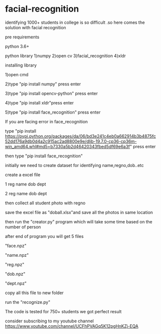 # facial-recognition
identifying 1000+ students in college is so difficult .so  here comes the solution with facial recognition

pre requirements

python 3.6+ 

python library 
1)numpy 
2)open cv
3)facial_recognition
4)xldr
 
installing library

1)open cmd

2)type "pip install numpy" press enter

3)type "pip install opencv-python" press enter

4)type "pip install xldr"press enter

5)type "pip install face_recognition" press enter

If you are facing error in face_recognition

type "pip install https://pypi.python.org/packages/da/06/bd3e241c4eb0a662914b3b4875fc52dd176a9db0d4a2c915ac2ad8800e9e/dlib-19.7.0-cp36-cp36m-win_amd64.whl#md5=b7330a5b2d46420343fbed5df69e6a3f" press enter

then type "pip install face_recognition"

initially we need to create dataset for identifying name,regno,dob..etc

create a excel file

1	reg	name				dob	dept

2	reg	name				dob	dept

then collect all student photo with regno 

save the excel file as "doball.xlsx"and save all the photos in same location

then run the "creator.py" program which will take some time based on the number of person

after end of program you will get 5 files

"face.npz"

"name.npz"

"reg.npz"

"dob.npz"

"dept.npz"

copy all this file to new folder

run the "recognize.py"

The code is tested for 750+ students we got perfect result

consider subscribing to my youtube channel
https://www.youtube.com/channel/UCFhPVAGq5K12pgHnKZj-EQA





